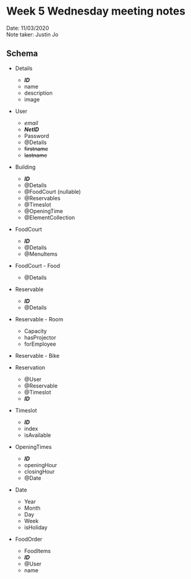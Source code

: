 # Week 5 Wednesday meeting notes
Date: 11/03/2020\
Note taker: Justin Jo

## Schema
- Details
    - _**ID**_
    - name
    - description
    - image
    
- User
    - _email_
    - _**NetID**_
    - Password
    - @Details
    - ~~firstname~~
    - ~~lastname~~
- Building
    - _**ID**_
    - @Details
    - @FoodCourt (nullable)
    - @Reservables
    - @Timeslot
    - @OpeningTime
    - @ElementCollection
- FoodCourt
    - _**ID**_
    - @Details
    - @MenuItems
- FoodCourt - Food
    - @Details
- Reservable
    - _**ID**_
    - @Details
- Reservable - Room
    - Capacity
    - hasProjector
    - forEmployee
- Reservable - Bike
- Reservation
    - @User
    - @Reservable
    - @Timeslot
    - _**ID**_
- Timeslot
    - _**ID**_
    - index
    - isAvailable
- OpeningTimes
    - _**ID**_
    - openingHour
    - closingHour
    - @Date
- Date
    - Year
    - Month
    - Day
    - Week
    - isHoliday
- FoodOrder
    - FoodItems
    - _**ID**_
    - @User
    - name
    